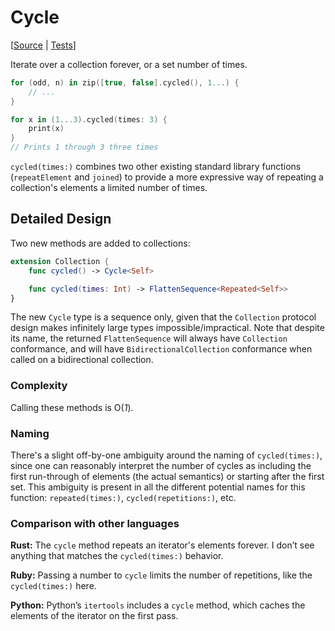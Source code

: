 # Cycle

<!-- So is a cycle basically a "ring buffer" kind of structure? If so, maybe this should be mentioned
     and some more explanation should be provided.
 --> 

[[Source](https://github.com/apple/swift-algorithms/blob/main/Sources/Algorithms/Cycle.swift) | 
 [Tests](https://github.com/apple/swift-algorithms/blob/main/Tests/SwiftAlgorithmsTests/CycleTests.swift)]

Iterate over a collection forever, or a set number of times.

```swift
for (odd, n) in zip([true, false].cycled(), 1...) {
    // ...
}

for x in (1...3).cycled(times: 3) {
    print(x)
}
// Prints 1 through 3 three times
```

`cycled(times:)` combines two other existing standard library functions
(`repeatElement` and `joined`) to provide a more expressive way of repeating a
collection's elements a limited number of times.

## Detailed Design

Two new methods are added to collections:

```swift
extension Collection {
    func cycled() -> Cycle<Self>

    func cycled(times: Int) -> FlattenSequence<Repeated<Self>>
}
```



The new `Cycle` type is a sequence only, given that the `Collection` protocol
design makes infinitely large types impossible/impractical. Note that despite
its name, the returned `FlattenSequence` will always have `Collection`
conformance, and will have `BidirectionalCollection` conformance when called on
a bidirectional collection.

### Complexity

Calling these methods is O(_1_).

### Naming

There's a slight off-by-one ambiguity around the naming of `cycled(times:)`,
since one can reasonably interpret the number of cycles as including the first
run-through of elements (the actual semantics) or starting after the first 
set. This ambiguity is present in all the different potential names for this
function: `repeated(times:)`, `cycled(repetitions:)`, etc.

### Comparison with other languages

**Rust:** The `cycle` method repeats an iterator's elements forever. I don’t see
anything that matches the `cycled(times:)` behavior.

**Ruby:** Passing a number to `cycle` limits the number of repetitions, like the
`cycled(times:)` here.

**Python:** Python’s `itertools` includes a `cycle` method, which caches the
elements of the iterator on the first pass.
